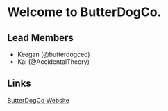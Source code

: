 # Welcome to ButterDogCo.
## Lead Members
- Keegan (@butterdogceo)
- Kai (@AccidentalTheory)

## Links
[ButterDogCo Website](https://butterdogco.github.io)
